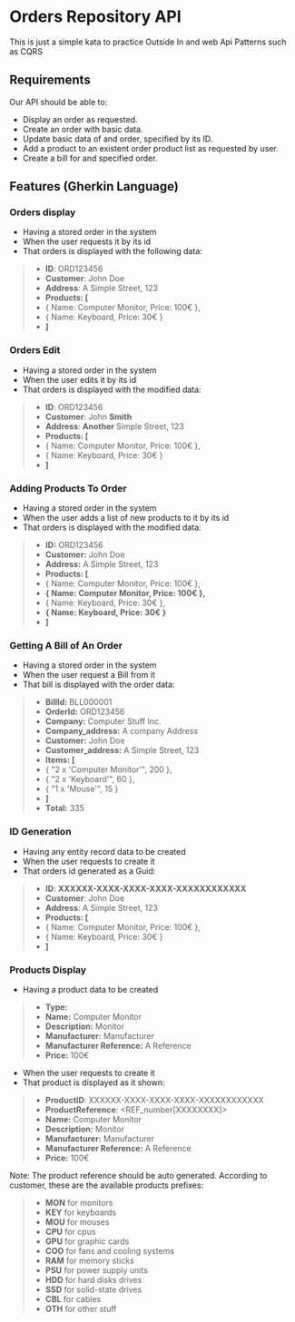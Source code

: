 # Orders Repository API
This is just a simple kata to practice Outside In and web Api Patterns such as CQRS

## Requirements
Our API should be able to:
* Display an order as requested.
* Create an order with basic data.
* Update basic data of and order, specified by its ID.
* Add a product to an existent order product list as requested by user.
* Create a bill for and specified order.

## Features (Gherkin Language)
### Orders display
- Having a stored order in the system
- When the user requests it by its id
- That orders is displayed with the following data:
>- **ID**: ORD123456
>- **Customer**: John Doe
>- **Address**: A Simple Street, 123
>- **Products: [**
>  - { Name: Computer Monitor, Price: 100€ },
>  - { Name: Keyboard, Price: 30€ }
>-  **]**

### Orders Edit
- Having a stored order in the system
- When the user edits it by its id
- That orders is displayed with the modified data:
>- **ID**: ORD123456
>- **Customer**: John **Smith**
>- **Address**: **Another** Simple Street, 123
>- **Products: [**
>  - { Name: Computer Monitor, Price: 100€ },
>  - { Name: Keyboard, Price: 30€ }
>-  **]**

### Adding Products To Order
- Having a stored order in the system
- When the user adds a list of new products to it by its id
- That orders is displayed with the modified data:
>- **ID:** ORD123456
>- **Customer:** John Doe
>- **Address:** A Simple Street, 123
>- **Products: [**
>  - { Name: Computer Monitor, Price: 100€ },
>  - **{ Name: Computer Monitor, Price: 100€ },**
>  - { Name: Keyboard, Price: 30€ },
>  - **{ Name: Keyboard, Price: 30€ }**
>-  **]**

### Getting A Bill of An Order
- Having a stored order in the system
- When the user request a Bill from it
- That bill is displayed with the order data:
>- **BillId:** BLL000001
>- **OrderId:** ORD123456
>- **Company:** Computer Stuff Inc.
>- **Company_address:** A company Address
>- **Customer:** John Doe
>- **Customer_address:** A Simple Street, 123
>- **Items: [**
>  - { "2 x 'Computer Monitor'", 200 },
>  - { "2 x 'Keyboard'", 60 },
>  - { "1 x 'Mouse'", 15 }
>-  **]**
>- **Total:** 335

### ID Generation
- Having any entity record data to be created
- When the user requests to create it
- That orders id generated as a Guid:
>- **ID**: **XXXXXX-XXXX-XXXX-XXXX-XXXXXXXXXXXX**
>- **Customer**: John Doe
>- **Address**: A Simple Street, 123
>- **Products: [**
>  - { Name: Computer Monitor, Price: 100€ },
>  - { Name: Keyboard, Price: 30€ }
>-  **]**

### Products Display
- Having a product data to be created
>- **Type:** <PREFIX>
>- **Name:** Computer Monitor
>- **Description:** Monitor
>- **Manufacturer:** Manufacturer
>- **Manufacturer Reference:** A Reference
>- **Price:** 100€
- When the user requests to create it
- That product is displayed as it shown:
>- **ProductID**: XXXXXX-XXXX-XXXX-XXXX-XXXXXXXXXXXX
>- **ProductReference**: <PREFIX><REF_number[XXXXXXXX]>
>- **Name:** Computer Monitor
>- **Description:** Monitor
>- **Manufacturer:** Manufacturer
>- **Manufacturer Reference:** A Reference
>- **Price:** 100€

 Note: The product reference should be auto generated. 
 According to customer, these are the available products prefixes:
> - **MON** for monitors
> - **KEY** for keyboards
> - **MOU** for mouses
> - **CPU** for cpus
> - **GPU** for graphic cards
> - **COO** for fans and cooling systems
> - **RAM** for memory sticks
> - **PSU** for power supply units
> - **HDD** for hard disks drives
> - **SSD** for solid-state drives
> - **CBL** for cables
> - **OTH** for other stuff